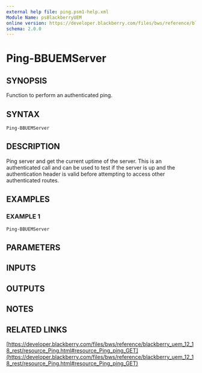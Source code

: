 ```yaml
---
external help file: ping.psm1-help.xml
Module Name: psBlackberryUEM
online version: https://developer.blackberry.com/files/bws/reference/blackberry_uem_12_18_rest/resource_Ping.html#resource_Ping_ping_GET
schema: 2.0.0
---
```


# Ping-BBUEMServer

## SYNOPSIS
Function to perform an authenticated ping.

## SYNTAX

```
Ping-BBUEMServer
```

## DESCRIPTION
Ping server and get the current uptime of the server. 
This is an authenticated call and can be used to test if 
the server is up and the authentication header is valid 
before attempting to access other authenticated routes.

## EXAMPLES

### EXAMPLE 1
```
Ping-BBUEMServer
```

## PARAMETERS

## INPUTS

## OUTPUTS

## NOTES

## RELATED LINKS

[https://developer.blackberry.com/files/bws/reference/blackberry_uem_12_18_rest/resource_Ping.html#resource_Ping_ping_GET](https://developer.blackberry.com/files/bws/reference/blackberry_uem_12_18_rest/resource_Ping.html#resource_Ping_ping_GET)

